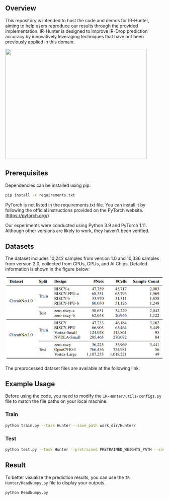 ## Overview
This repository is intended to host the code and demos for IR-Hunter, aiming to help users reproduce our results through the provided implementation.
IR-Hunter is designed to improve IR-Drop prediction accuracy by innovatively leveraging techniques that have not been previously applied in this domain.

<img src="./picture/overview.png" width="450" height="350"/>

## Prerequisites
Dependencies can be installed using pip:

```bash
pip install -r requirements.txt
```

PyTorch is not listed in the requirements.txt file. You can install it by following the official instructions provided on the PyTorch website.(https://pytorch.org/)

Our experiments were conducted using Python 3.9 and PyTorch 1.11. Although other versions are likely to work, they haven't been verified.

## Datasets
The dataset includes 10,242 samples from version 1.0 and 10,336 samples from version 2.0, collected from CPUs, GPUs, and AI Chips. Detailed information is shown in the figure below:

![Dataset imformation](./picture/Dataset.png)

The preprocessed dataset files are available at the following link.

## Example Usage
Before using the code, you need to modify the `IR-Hunter/utils/configs.py` file to match the file paths on your local machine.
### Train
```bash
python train.py --task Hunter --save_path work_dir/Hunter/
```
### Test
```bash
python test.py --task Hunter --pretrained PRETRAINED_WEIGHTS_PATH --save_path work_dir/Hunter/ --plot_roc
```
## Result
To better visualize the prediction results, you can use the `IR-Hunter/ReadNumpy.py` file to display your outputs.
```bash
python ReadNumpy.py
```
